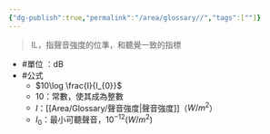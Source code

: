 ```yaml
---
{"dg-publish":true,"permalink":"/area/glossary//","tags":[""]}
---
```


> IL，指聲音強度的位準，和聽覺一致的指標

- #單位 ：dB
- #公式
	- $10\log \frac{I}{I_{0}}$
	- $10$：常數，使其成為整數
	- $I$：[[Area/Glossary/聲音強度\|聲音強度]]（$W/m^2$）
	- $I_{0}$：最小可聽聲音，$10^{-12}(W/m^2)$